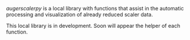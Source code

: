 _augerscalerpy_ is a local library with functions that assist in the automatic processing and visualization of already reduced scaler data.

This local library is in development. Soon will appear the helper of each function.
